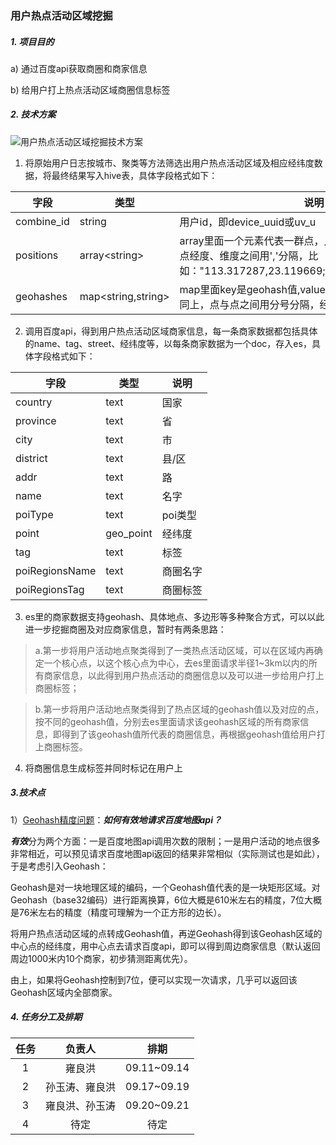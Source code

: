 ### 用户热点活动区域挖掘

##### 1. 项目目的

a) 通过百度api获取商圈和商家信息

b) 给用户打上热点活动区域商圈信息标签



##### 2. 技术方案

![用户热点活动区域挖掘技术方案](/Users/yonglianghong/Documents/Markdown/assets/用户热点活动区域挖掘技术方案.png)

1) 将原始用户日志按城市、聚类等方法筛选出用户热点活动区域及相应经纬度数据，将最终结果写入hive表，具体字段格式如下：

| 字段       | 类型                     | 说明                                                         |
| ---------- | ------------------------ | ------------------------------------------------------------ |
| combine_id | string                   | 用户id，即device_uuid或uv_u                                  |
| positions  | array&lt;string&gt;      | array里面一个元素代表一群点，点与点之间用';'分隔，一个点经度、维度之间用','分隔，比如："113.317287,23.119669;113.317027,23.119737" |
| geohashes  | map&lt;string,string&gt; | map里面key是geohash值,value为geohash区域对应的点，同上，点与点之间用分号分隔，经纬度之间用逗号分隔 |



2) 调用百度api，得到用户热点活动区域商家信息，每一条商家数据都包括具体的name、tag、street、经纬度等，以每条商家数据为一个doc，存入es，具体字段格式如下：

| 字段           | 类型      | 说明     |
| -------------- | --------- | -------- |
| country        | text      | 国家     |
| province       | text      | 省       |
| city           | text      | 市       |
| district       | text      | 县/区    |
| addr           | text      | 路       |
| name           | text      | 名字     |
| poiType        | text      | poi类型  |
| point          | geo_point | 经纬度   |
| tag            | text      | 标签     |
| poiRegionsName | text      | 商圈名字 |
| poiRegionsTag  | text      | 商圈标签 |



3) es里的商家数据支持geohash、具体地点、多边形等多种聚合方式，可以以此进一步挖掘商圈及对应商家信息，暂时有两条思路：

> a.第一步将用户活动地点聚类得到了一类热点活动区域，可以在区域内再确定一个核心点，以这个核心点为中心，去es里面请求半径1~3km以内的所有商家信息，以此得到用户热点活动的商圈信息以及可以进一步给用户打上商圈标签；

> b.第一步将用户活动地点聚类得到了热点区域的geohash值以及对应的点，按不同的geohash值，分别去es里面请求该geohash区域的所有商家信息，即得到了该geohash值所代表的商圈信息，再根据geohash值给用户打上商圈标签。



4) 将商圈信息生成标签并同时标记在用户上



##### 3.技术点

1）<u>Geohash精度问题</u>：***如何有效地请求百度地图api？***

***有效***分为两个方面：一是百度地图api调用次数的限制；一是用户活动的地点很多非常相近，可以预见请求百度地图api返回的结果非常相似（实际测试也是如此），于是考虑引入Geohash：

Geohash是对一块地理区域的编码，一个Geohash值代表的是一块矩形区域。对Geohash（base32编码）进行距离换算，6位大概是610米左右的精度，7位大概是76米左右的精度（精度可理解为一个正方形的边长）。

将用户热点活动区域的点转成Geohash值，再逆Geohash得到该Geohash区域的中心点的经纬度，用中心点去请求百度api，即可以得到周边商家信息（默认返回周边1000米内10个商家，初步猜测距离优先）。

由上，如果将Geohash控制到7位，便可以实现一次请求，几乎可以返回该Geohash区域内全部商家。



##### 4. 任务分工及排期

| 任务 |     负责人     |    排期     |
| :--: | :------------: | :---------: |
|  1   |     雍良洪     | 09.11~09.14 |
|  2   | 孙玉涛、雍良洪 | 09.17~09.19 |
|  3   | 雍良洪、孙玉涛 | 09.20~09.21 |
|  4   |      待定      |    待定     |



